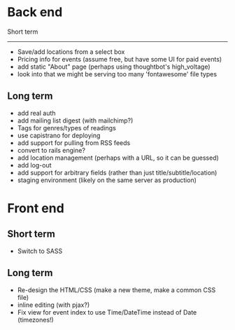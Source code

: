 Back end
===

Short term
- --
- Save/add locations from a select box
- Pricing info for events (assume free, but have some UI for paid events)
- add static "About" page (perhaps using thoughtbot's high_voltage)
- look into that we might be serving too many 'fontawesome' file types


Long term
---
- add real auth
- add mailing list digest (with mailchimp?)
- Tags for genres/types of readings
- use capistrano for deploying
- add support for pulling from RSS feeds
- convert to rails engine?
- add location management (perhaps with a URL, so it can be guessed)
- add log-out
- add support for arbitrary fields (rather than just title/subtitle/location)
- staging environment (likely on the same server as production)


Front end
===
Short term
---
- Switch to SASS

Long term
---
- Re-design the HTML/CSS (make a new theme, make a common CSS file)
- inline editing (with pjax?)
- Fix view for event index to use Time/DateTime instead of Date (timezones!)
